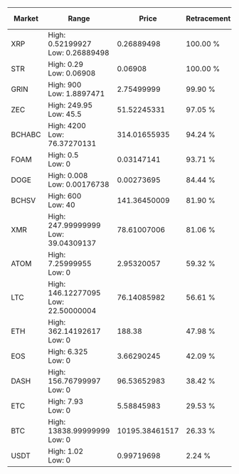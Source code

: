 | Market | Range | Price| Retracement | Doubles to 50% |
| --- | --- | --- | --- | --- |
| XRP | High: 0.52199927<br />Low: 0.26889498 | 0.26889498 | 100.00 % | 1.47 |
| STR | High: 0.29<br />Low: 0.06908 | 0.06908 | 100.00 % | 2.60 |
| GRIN | High: 900<br />Low: 1.8897471 | 2.75499999 | 99.90 % | 163.68 |
| ZEC | High: 249.95<br />Low: 45.5 | 51.52245331 | 97.05 % | 2.87 |
| BCHABC | High: 4200<br />Low: 76.37270131 | 314.01655935 | 94.24 % | 6.81 |
| FOAM | High: 0.5<br />Low: 0 | 0.03147141 | 93.71 % | 7.94 |
| DOGE | High: 0.008<br />Low: 0.00176738 | 0.00273695 | 84.44 % | 1.78 |
| BCHSV | High: 600<br />Low: 40 | 141.36450009 | 81.90 % | 2.26 |
| XMR | High: 247.99999999<br />Low: 39.04309137 | 78.61007006 | 81.06 % | 1.83 |
| ATOM | High: 7.25999955<br />Low: 0 | 2.95320057 | 59.32 % | 1.23 |
| LTC | High: 146.12277095<br />Low: 22.50000004 | 76.14085982 | 56.61 % | 1.11 |
| ETH | High: 362.14192617<br />Low: 0 | 188.38 | 47.98 % | 0.00 |
| EOS | High: 6.325<br />Low: 0 | 3.66290245 | 42.09 % | 0.00 |
| DASH | High: 156.76799997<br />Low: 0 | 96.53652983 | 38.42 % | 0.00 |
| ETC | High: 7.93<br />Low: 0 | 5.58845983 | 29.53 % | 0.00 |
| BTC | High: 13838.99999999<br />Low: 0 | 10195.38461517 | 26.33 % | 0.00 |
| USDT | High: 1.02<br />Low: 0 | 0.99719698 | 2.24 % | 0.00 |
